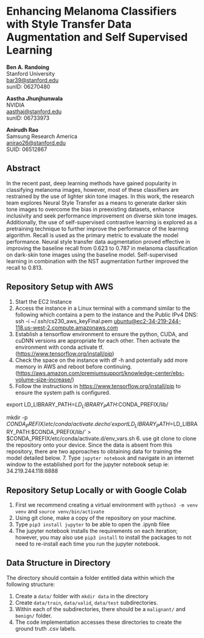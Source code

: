 # Enhancing Melanoma Classifiers with Style Transfer Data Augmentation and Self Supervised Learning

**Ben A. Randoing** \
Stanford University\
bar39@stanford.edu \
sunID: 06270480

**Aastha Jhunjhunwala** \
NVIDIA \
aasthaj@stanford.edu \
sunID: 06733973

**Anirudh Rao** \
Samsung Research America \
anirao26@stanford.edu \
SUID: 06512867 

## Abstract

In the recent past, deep learning methods have gained popularity in classifying melanoma images, however, most of these classifiers are restrained by the use of lighter skin tone images. In this work, the research team explores Neural Style Transfer as a means to generate darker skin tone images to overcome the bias in preexisting datasets, enhance inclusivity and seek performance improvement on diverse skin tone images. Additionally, the use of self-supervised contrastive learning is explored as a pretraining technique to further improve the performance of the learning algorithm. Recall is used as the primary metric to evaluate the model performance. Neural style transfer data augmentation proved effective in improving the baseline recall from 0.623 to 0.787 in melanoma classification on dark-skin tone images using the baseline model. Self-supervised learning in combination with the NST augmentation further improved the recall to 0.813.

## Repository Setup with AWS

1. Start the EC2 Instance
2. Access the instance in a Linux terminal with a command similar to the 
   following which contains a pem to the instance and the Public IPv4 DNS: \
ssh -i ~/.ssh/cs230_aws_keyFinal.pem ubuntu@ec2-34-219-244-118.us-west-2.compute.amazonaws.com
3. Establish a tensorflow environment to ensure the python, CUDA, and cuDNN 
   versions are appropriate for each other. Then activate the environment 
   with conda activate tf.  (https://www.tensorflow.org/install/pip)
4. Check the space on the instance with df -h and potentially add more 
   memory in AWS and reboot before continuing. (https://aws.amazon.com/premiumsupport/knowledge-center/ebs-volume-size-increase/)
5. Follow the instructions in https://www.tensorflow.org/install/pip to 
   ensure the system path is configured.

export LD_LIBRARY_PATH=$LD_LIBRARY_PATH:$CONDA_PREFIX/lib/

mkdir -p $CONDA_PREFIX/etc/conda/activate.d
echo 'export LD_LIBRARY_PATH=$LD_LIBRARY_PATH:$CONDA_PREFIX/lib/' > $CONDA_PREFIX/etc/conda/activate.d/env_vars.sh
6. use git clone to clone the repository onto your device. Since the data 
   is absent from this repository, there are two approaches to obtaining 
   data for training the model detailed below. 
7. Type `jupyter notebook` and navigate in an internet window to the 
   established port for the jupyter notebook setup ie: 34.219.244.118:8888

## Repository Setup Locally or with Google Colab
1. First we recommend creating a virtual environment with `python3 -m venv 
   venv` and `source venv/bin/activate`
2. Using git clone, make a copy of the repository on your machine. 
3. Type `pip3 install jupyter` to be able to open the .ipynb filee
4. The jupyter notebook installs the requirements on each iteration; however, 
   you may also use `pip3 install` to install the packages to not need to 
   re-install each time you run the jupyter notebook. 

## Data Structure in Directory

The directory should contain a folder entitled data within which the 
following structure:

1. Create a `data/` folder with `mkdir data` in the directory
2. Create `data/train`, `data/valid`, `data/test` subdirectories. 
3. Within each of the subdirectories, there should be a `malignant/` and 
   `benign/` folder. 
4. The code implementation accesses these directories to create the ground 
   truth .csv labels. 


## 


